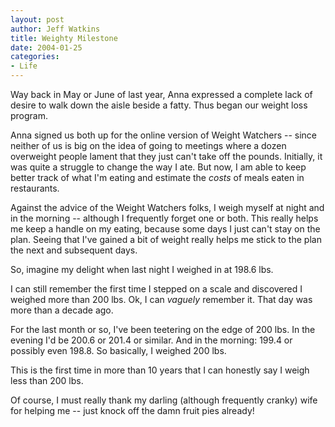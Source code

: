 ```yaml
--- 
layout: post
author: Jeff Watkins
title: Weighty Milestone
date: 2004-01-25
categories: 
- Life
---
```


Way back in May or June of last year, Anna expressed a complete lack of desire to walk down the aisle beside a fatty. Thus began our weight loss program.

Anna signed us both up for the online version of Weight Watchers -- since neither of us is big on the idea of going to meetings where a dozen overweight people lament that they just can't take off the pounds. Initially, it was quite a struggle to change the way I ate. But now, I am able to keep better track of what I'm eating and estimate the <i>costs</i> of meals eaten in restaurants.

Against the advice of the Weight Watchers folks, I weigh myself at night and in the morning -- although I frequently forget one or both. This really helps me keep a handle on my eating, because some days I just can't stay on the plan. Seeing that I've gained a bit of weight really helps me stick to the plan the next and subsequent days.

So, imagine my delight when last night I weighed in at 198.6 lbs.

I can still remember the first time I stepped on a scale and discovered I weighed more than 200 lbs. Ok, I can <i>vaguely</i> remember it. That day was more than a decade ago.

For the last month or so, I've been teetering on the edge of 200 lbs. In the evening I'd be 200.6 or 201.4 or similar. And in the morning: 199.4 or possibly even 198.8. So basically, I weighed 200 lbs.

This is the first time in more than 10 years that I can honestly say I weigh less than 200 lbs.

Of course, I must really thank my darling (although frequently cranky) wife for helping me -- just knock off the damn fruit pies already!
